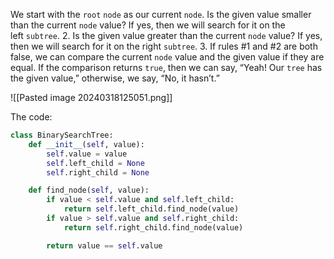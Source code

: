 We start with the `root` `node` as our current `node`. Is the given value smaller than the current `node` value? If yes, then we will search for it on the left `subtree`.
2. Is the given value greater than the current `node` value? If yes, then we will search for it on the right `subtree`.
3. If rules #1 and #2 are both false, we can compare the current `node` value and the given value if they are equal. If the comparison returns `true`, then we can say, “Yeah! Our `tree` has the given value,” otherwise, we say, “No, it hasn’t.”

![[Pasted image 20240318125051.png]]

The code:
```python
class BinarySearchTree:
    def __init__(self, value):
        self.value = value
        self.left_child = None
        self.right_child = None

    def find_node(self, value):
        if value < self.value and self.left_child:
            return self.left_child.find_node(value)
        if value > self.value and self.right_child:
            return self.right_child.find_node(value)

        return value == self.value
```
